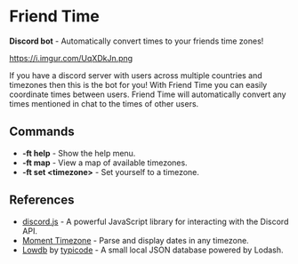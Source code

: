 # Friend Time

**Discord bot** - Automatically convert times to your friends time zones!

<https://i.imgur.com/UqXDkJn.png>

If you have a discord server with users across multiple countries and timezones then this is the bot for you! With Friend Time you can easily coordinate times between users. Friend Time will automatically convert any times mentioned in chat to the times of other users.

## Commands

* **\-ft help** \- Show the help menu.
* **\-ft map** \- View a map of available timezones.
* **\-ft set \<timezone\>** \- Set yourself to a timezone.

## References

* [discord.js](https://discord.js.org/) - A powerful JavaScript library for interacting with the Discord API.
* [Moment Timezone](https://momentjs.com/timezone/) - Parse and display dates in any timezone.
* [Lowdb](https://github.com/typicode/lowdb) by [typicode](https://github.com/typicode) - A small local JSON database powered by Lodash.
